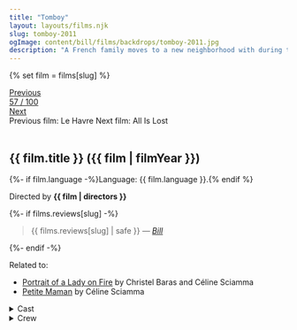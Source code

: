 ```yaml
---
title: "Tomboy"
layout: layouts/films.njk
slug: tomboy-2011
ogImage: content/bill/films/backdrops/tomboy-2011.jpg
description: "A French family moves to a new neighborhood with during the summer holidays. The story follows a 10-year-old gender non-conforming child, Laure, who experiments with their gender presentation, adopting the name Mikäel."
---
```


{% set film = films[slug] %}

<nav class="films">
  <div class="prev">
    <a href="../le-havre-2011"><i class="fa-solid fa-chevron-left fa-xs"></i> Previous</a>
  </div>
  <div>
    <a class="simple" href="../">57 / 100</a>
  </div>
  <div class="next">
    <a href="../all-is-lost-2013">Next <i class="fa-solid fa-chevron-right fa-xs"></i></a>
  </div>
  <div class="hint">
    <span class="prev-hint">
      <span class="sr-only">Previous film:</span>
      Le Havre
    </span>
    <span class="next-hint">
      <span class="sr-only">Next film:</span>
      All Is Lost
    </span>
  </div>
</nav>

<article class="film slug-tomboy-2011">
  <div class="backdrop-and-poster">
    <img class="poster" src="../films/posters/{{ slug }}.jpg" alt="">
    <img class="backdrop" src="../films/backdrops/{{ slug }}.jpg" alt="">
  </div>

  <h1>{{ film.title }} ({{ film | filmYear }})</h1>

  <p>
    {%- if film.language -%}Language: {{ film.language }}.{% endif %}
    
  </p>

  <p class="director">
    Directed by <strong>{{ film | directors }}</strong>
  </p>

  {%- if films.reviews[slug] -%}
    <blockquote> 
      {{ films.reviews[slug] | safe }} <em>—&nbsp;<a href="/bill">Bill</a></em>
    </blockquote> 
  {%- endif -%}

  <p class="related-films">Related to:</p>
  <ul class="related-films">
  <li><a href="../portrait-of-a-lady-on-fire-2019">Portrait of a Lady on Fire</a> by Christel Baras and Céline Sciamma</li>
<li><a href="../petite-maman-2021">Petite Maman</a> by Céline Sciamma</li>
  </ul>

  <section class="film-detail">
    <div>
      <details>
        <summary>
          <i class="fa-solid fa-masks-theater"></i>
          Cast
        </summary>
        <ul>
          {%- for cast in film.credits.cast -%}
            <li>
              {{ cast.name }} as <em>{{ cast.character }}</em>
            </li>
          {%- endfor -%}
        </ul>
      </details>
      <details>
        <summary>
          <i class="fa-solid fa-clapperboard"></i>
          Crew
        </summary>
        <ul>
          {%- for crew in film.credits.crew -%}
            <li>
              {{ crew.name }} &mdash; <em>{{ crew.job }}</em>
            </li>
          {%- endfor -%}
        </ul>
      </details>
    </div>
  </section>
</article>
